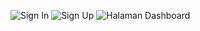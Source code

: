 ![Sign In](https://user-images.githubusercontent.com/35458903/54690707-8c053b80-4b54-11e9-8eb4-1fc6efe4aae9.png)
![Sign Up](https://user-images.githubusercontent.com/35458903/54690706-8b6ca500-4b54-11e9-8f96-d0922acae279.png)
![Halaman Dashboard](https://user-images.githubusercontent.com/35458903/54690714-8f98c280-4b54-11e9-9410-2108255c2016.png)
